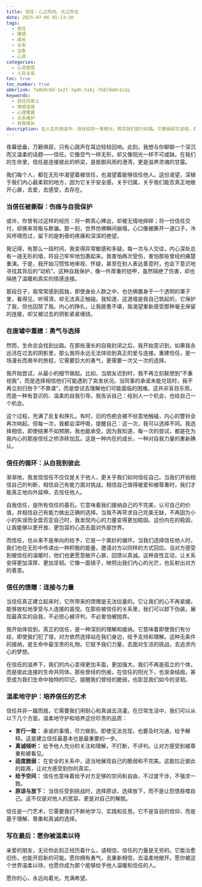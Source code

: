 ```yaml
---
title: 信任：心之所向，光之所在
date: 2025-07-06 05:13:30
tags:
  - 信任
  - 情感
  - 成长
  - 关系
  - 治愈
  - 心灵
categories:
  - 心灵感悟
  - 人际关系
toc: true
toc_number: true
abbrlink: 7a8b9c0d-1e2f-3g4h-5i6j-7k8l9m0n1o2p
keywords:
  - 信任的意义
  - 情感连接
  - 心理重建
  - 关系维护
  - 自我成长
description: 在人生的旅途中，信任如同一束微光，照亮我们前行的路。它脆弱却又坚韧，在每一次的给予与接受中，塑造着我们的内心与关系。这篇文章，将带你走进信任的深处，感受它如何治愈伤痕，连接彼此，并最终成为我们生命中最宝贵的财富。
---
```


夜幕低垂，万籁俱寂，只有心跳声在耳边轻轻回响。此刻，我想与你聊聊一个深沉而又温柔的话题——信任。它像空气一样无形，却又像阳光一样不可或缺。在我们的生命里，信任是连接彼此的桥梁，是抵御风雨的港湾，更是滋养灵魂的甘露。

我们每个人，都在无形中渴望着被信任，也渴望着能够信任他人。这份渴望，深植于我们内心最柔软的地方，因为它关乎安全感，关乎归属，关乎我们能否真正地敞开心扉，去爱，去感受，去存在。

### 当信任被撕裂：伤痕与自我保护

或许，你曾有过这样的经历：将一颗真心捧出，却被无情地摔碎；将一份信任交付，却换来背叛与欺骗。那一刻，世界仿佛瞬间崩塌，心口像被撕开一道口子，冷风呼啸而过，留下的是刺骨的疼痛和深深的绝望。

我记得，有那么一段时间，我变得异常敏感和多疑。每一次与人交往，内心深处总有一道无形的墙，将自己牢牢地包裹起来。我害怕再次受伤，害怕那些曾经的痛楚重演。于是，我开始习惯性地审视、怀疑，甚至在别人表达善意时，也会下意识地寻找其背后的“动机”。这种自我保护，像一件厚重的铠甲，虽然隔绝了伤害，却也隔绝了温暖和真实的情感连接。

那段日子，我常常感到孤独，即使身处人群之中，也仿佛置身于一个透明的罩子里，看得见，听得清，却无法真正触碰。我知道，这道墙是我自己筑起的，它保护了我，但也囚禁了我。内心的挣扎，让我疲惫不堪，我渴望重新感受那种毫无保留的连接，却又被过去的阴影紧紧缠绕。

### 在废墟中重建：勇气与选择

然而，生命总会找到出路。在那些漫长的自我封闭之后，我开始意识到，如果我永远活在过去的阴影里，那么我将永远无法体验到真正的爱与连接。重建信任，是一场漫长而艰辛的旅程，它需要巨大的勇气，更需要一次又一次的选择。

我开始尝试，从最小的细节做起。比如，当朋友迟到时，我不再立刻联想到“不重视我”，而是选择相信他们可能遇到了突发状况。当同事的承诺未能兑现时，我不再立刻归咎于“不靠谱”，而是尝试去理解他们可能面临的困难。这并非盲目乐观，而是一种有意识的、温柔的自我引导。我告诉自己：给别人一个机会，也给自己一个机会。

这个过程，充满了反复和挣扎。有时，旧的伤疤会被不经意地触碰，内心的警铃会再次响起。但每一次，我都会深呼吸，提醒自己：这一次，我可以选择不同。我选择相信，即使结果不如预期，我也能承受。因为我知道，每一次的尝试，都是在为我内心的那座信任之桥添砖加瓦。这是一种内在的成长，一种对自我力量的重新确认。

### 信任的循环：从自我到彼此

渐渐地，我发现信任不仅仅是关于他人，更关乎我们如何信任自己。当我们开始相信自己的判断，相信自己有能力面对挑战，相信自己值得被爱和被尊重时，我们才能真正地向外延伸，去信任他人。

自我信任，是所有信任的基石。它意味着我们接纳自己的不完美，认可自己的价值，并相信自己有能力做出正确的选择。当我不再苛求自己完美无缺，不再因为小小的失误而全盘否定自己时，我发现内心的力量变得更加稳固。这份内在的稳固，让我能够以更开放、更包容的心态去面对外部世界。

而信任，也从来不是单向的给予，它是一个美妙的循环。当我们选择信任他人时，我们也在无形中传递出一种积极的能量，邀请对方以同样的方式回应。当对方感受到被信任的温暖时，他们也更愿意敞开心扉，回馈以真诚。这种良性互动，让关系变得更加深厚、更加坚韧。它像一面镜子，映照出我们内心的光芒，也反射出对方的善意。

### 信任的馈赠：连接与力量

当信任真正建立起来时，它所带来的馈赠是无法估量的。它让我们的心不再紧绷，能够放松地享受与人连接的喜悦。在那些被信任的关系里，我们可以卸下伪装，展现最真实的自我，不必担心被评判，不必害怕被抛弃。

我开始体验到，真正的信任，是一种深刻的理解和接纳。它意味着即使我们有分歧，即使我们犯了错，对方依然选择站在我们身边，给予支持和理解。这种无条件的接纳，是生命中最宝贵的礼物。它赋予我们力量，去面对生活的挑战，去追求内心的梦想。

在信任的滋养下，我们的内心变得更加丰盈，更加强大。我们不再是孤立的个体，而是彼此连接的生命共同体。那些曾经的伤痕，在信任的阳光下，也渐渐结痂，甚至成为我们生命中独特的印记，提醒我们曾经的脆弱，也彰显我们如今的坚韧。

### 温柔地守护：培养信任的艺术

信任并非一蹴而就，它需要我们用耐心和真诚去浇灌。在日常生活中，我们可以从以下几个方面，温柔地守护和培养这份珍贵的品质：

*   **言行一致：** 承诺的事情，尽力做到。即使无法兑现，也要及时沟通，给予解释。这是建立信任最基本也是最重要的一步。
*   **真诚倾听：** 给予他人充分的关注和理解，不打断，不评判。让对方感受到被尊重和被看见。
*   **适度脆弱：** 在安全的关系中，适当地展现自己的脆弱和不完美。这能拉近彼此的距离，让对方感受到你的真实。
*   **给予空间：** 信任也意味着给予对方足够的空间和自由，不过度干涉，不强求一致。
*   **原谅与放下：** 当信任受到挑战时，选择原谅，选择放下，而不是让怨恨吞噬自己。这不仅是对他人的宽容，更是对自己的解脱。

信任是一门艺术，它需要我们不断地学习、实践和反思。它不是盲目的信仰，而是基于理解、尊重和真诚的选择。

### 写在最后：愿你被温柔以待

亲爱的朋友，无论你此刻正经历着什么，请相信，信任的力量是无穷的。它能治愈旧伤，也能开启新的可能。愿你拥有勇气，去重新相信，去温柔地敞开。愿你被这个世界温柔以待，也愿你成为那个能够给予他人温暖和信任的人。

愿你的心，永远向着光，充满希望。